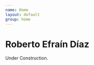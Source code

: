 ```yaml
---
name: Home
layout: default
group: home
---
```


<!-- <img src="/static/img/Giving_microed_talk.jpg" class="img-responsive center-block" alt="Giving a talk about recent developments in electron crystallography, February 2014"/> -->

<h1 class="text-center">Roberto Efraín Díaz</h1>

<p class="lead text-center">
Under Construction.
<!-- I am a structural biologist with a special interest in emerging computational and experimental methods in electron microscopy. I am working as a postdoc with [Danielle Grotjahn](https://www.scripps.edu/faculty/grotjahn/), using FIB/SEM technology to quantify mitochondrial morphology and solve _in situ_ protein structures.    
I received my PhD in biophysics from UCSF in the lab of [James Fraser](http://fraserlab.com), where I developed methods for the building and validating atomic models generated from single particle electron microscopy, as well as investigating the mechanisms of activity of mammalian chitinases.    
Before that, I was an undergraduate at Stanford University studying Biological Chemistry, where I worked with [Elizabeth Sattely](http://www.stanford.edu/group/sattelygroup/cgi-bin/wordpress/) investigating bacterial degradation of the plant polymer lignin.   
Beyond my scientific interests, I am excited about food and cooking, coffee, 3D printing, and games (tabletop, board, and video games all qualify). -->
</p>
